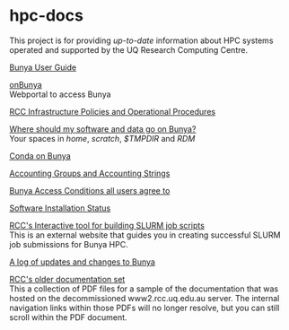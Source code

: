 # hpc-docs

This project is for providing _up-to-date_ information about HPC systems operated and supported by the UQ Research Computing Centre.

[Bunya User Guide](guides/Bunya-User-Guide.md)

[onBunya](guides/OnDemand-Guide.md)<br>
Webportal to access Bunya

[RCC Infrastructure Policies and Operational Procedures](policy/Policies.md)

[Where should my software and data go on Bunya?](guides/Bunya-UserData-Guide.md)<br>
Your spaces in *home*, *scratch*, *$TMPDIR* and *RDM*

[Conda on Bunya](guides/conda-environment.md)

[Accounting Groups and Accounting Strings](guides/Accounting-group-admin.md)

[Bunya Access Conditions all users agree to](https://github.com/UQ-RCC/hpc-docs/blob/main/policy/Bunya-Conditions-of-Access.md)

[Software Installation Status](guides/Software-Status.md)

[RCC's Interactive tool for building SLURM job scripts](https://shiny.rcc.uq.edu.au/SLURM/)
<br>
This is an external website that guides you in creating successful SLURM job submissions for Bunya HPC.

[A log of updates and changes to Bunya](/Bunya-updates.md)

[RCC's older documentation set](https://rcc.uq.edu.au/rcc-user-guides-public)
<br>
This a collection of PDF files for a sample of the documentation that was hosted on the decommissioned www2.rcc.uq.edu.au server. The internal navigation links within those PDFs will no longer resolve, but you can still scroll within the PDF document. 
